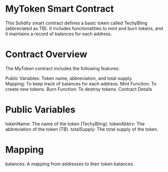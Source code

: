 # MyToken Smart Contract
This Solidity smart contract defines a basic token called TechyBling (abbreviated as TB). It includes functionalities to mint and burn tokens, and it maintains a record of balances for each address.

# Contract Overview
The MyToken contract includes the following features:

Public Variables: Token name, abbreviation, and total supply.\
Mapping: To keep track of balances for each address.
Mint Function: To create new tokens.
Burn Function: To destroy tokens.
Contract Details
# Public Variables
tokenName: The name of the token (TechyBling).
tokenAbbrv: The abbreviation of the token (TB).
totalSupply: The total supply of the token.
# Mapping
balances: A mapping from addresses to their token balances.
